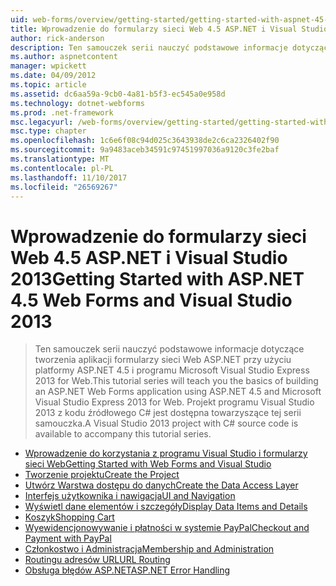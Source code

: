 ```yaml
---
uid: web-forms/overview/getting-started/getting-started-with-aspnet-45-web-forms/index
title: Wprowadzenie do formularzy sieci Web 4.5 ASP.NET i Visual Studio 2013 | Dokumentacja firmy Microsoft
author: rick-anderson
description: Ten samouczek serii nauczyć podstawowe informacje dotyczące tworzenia aplikacji formularzy sieci Web ASP.NET przy użyciu ASP.NET 4.5 i programu Visual Studio 2013 Express for Web. Visua...
ms.author: aspnetcontent
manager: wpickett
ms.date: 04/09/2012
ms.topic: article
ms.assetid: dc6aa59a-9cb0-4a81-b5f3-ec545a0e958d
ms.technology: dotnet-webforms
ms.prod: .net-framework
msc.legacyurl: /web-forms/overview/getting-started/getting-started-with-aspnet-45-web-forms
msc.type: chapter
ms.openlocfilehash: 1c6e6f08c94d025c3643938de2c6ca2326402f90
ms.sourcegitcommit: 9a9483aceb34591c97451997036a9120c3fe2baf
ms.translationtype: MT
ms.contentlocale: pl-PL
ms.lasthandoff: 11/10/2017
ms.locfileid: "26569267"
---
```

<a name="getting-started-with-aspnet-45-web-forms-and-visual-studio-2013"></a><span data-ttu-id="9ae1c-104">Wprowadzenie do formularzy sieci Web 4.5 ASP.NET i Visual Studio 2013</span><span class="sxs-lookup"><span data-stu-id="9ae1c-104">Getting Started with ASP.NET 4.5 Web Forms and Visual Studio 2013</span></span>
====================
> <span data-ttu-id="9ae1c-105">Ten samouczek serii nauczyć podstawowe informacje dotyczące tworzenia aplikacji formularzy sieci Web ASP.NET przy użyciu platformy ASP.NET 4.5 i programu Microsoft Visual Studio Express 2013 for Web.</span><span class="sxs-lookup"><span data-stu-id="9ae1c-105">This tutorial series will teach you the basics of building an ASP.NET Web Forms application using ASP.NET 4.5 and Microsoft Visual Studio Express 2013 for Web.</span></span> <span data-ttu-id="9ae1c-106">Projekt programu Visual Studio 2013 z kodu źródłowego C# jest dostępna towarzyszące tej serii samouczka.</span><span class="sxs-lookup"><span data-stu-id="9ae1c-106">A Visual Studio 2013 project with C# source code is available to accompany this tutorial series.</span></span>


- [<span data-ttu-id="9ae1c-107">Wprowadzenie do korzystania z programu Visual Studio i formularzy sieci Web</span><span class="sxs-lookup"><span data-stu-id="9ae1c-107">Getting Started with Web Forms and Visual Studio</span></span>](introduction-and-overview.md)
- [<span data-ttu-id="9ae1c-108">Tworzenie projektu</span><span class="sxs-lookup"><span data-stu-id="9ae1c-108">Create the Project</span></span>](create-the-project.md)
- [<span data-ttu-id="9ae1c-109">Utwórz Warstwa dostępu do danych</span><span class="sxs-lookup"><span data-stu-id="9ae1c-109">Create the Data Access Layer</span></span>](create_the_data_access_layer.md)
- [<span data-ttu-id="9ae1c-110">Interfejs użytkownika i nawigacja</span><span class="sxs-lookup"><span data-stu-id="9ae1c-110">UI and Navigation</span></span>](ui_and_navigation.md)
- [<span data-ttu-id="9ae1c-111">Wyświetl dane elementów i szczegóły</span><span class="sxs-lookup"><span data-stu-id="9ae1c-111">Display Data Items and Details</span></span>](display_data_items_and_details.md)
- [<span data-ttu-id="9ae1c-112">Koszyk</span><span class="sxs-lookup"><span data-stu-id="9ae1c-112">Shopping Cart</span></span>](shopping-cart.md)
- [<span data-ttu-id="9ae1c-113">Wyewidencjonowywanie i płatności w systemie PayPal</span><span class="sxs-lookup"><span data-stu-id="9ae1c-113">Checkout and Payment with PayPal</span></span>](checkout-and-payment-with-paypal.md)
- [<span data-ttu-id="9ae1c-114">Członkostwo i Administracja</span><span class="sxs-lookup"><span data-stu-id="9ae1c-114">Membership and Administration</span></span>](membership-and-administration.md)
- [<span data-ttu-id="9ae1c-115">Routingu adresów URL</span><span class="sxs-lookup"><span data-stu-id="9ae1c-115">URL Routing</span></span>](url-routing.md)
- [<span data-ttu-id="9ae1c-116">Obsługa błędów ASP.NET</span><span class="sxs-lookup"><span data-stu-id="9ae1c-116">ASP.NET Error Handling</span></span>](aspnet-error-handling.md)
